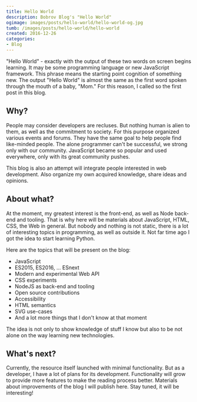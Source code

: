 ```yaml
---
title: Hello World
description: Bobrov Blog's "Hello World"
ogimage: images/posts/hello-world/hello-world-og.jpg
tumb: /images/posts/hello-world/hello-world
created: 2016-12-26
categories:
- Blog
---
```

"Hello World" - exactly with the output of these two words on screen begins learning. It may be some programming language or new JavaScript framework. This phrase means the starting point cognition of something new. The output "Hello World" is almost the same as the first word spoken through the mouth of a baby, "Mom." For this reason, I called so the first post in this blog.

## Why?
People may consider developers are recluses. But nothing human is alien to them, as well as the commitment to society. For this purpose organized various events and forums. They have the same goal to help people find like-minded people. The alone programmer can't be successful, we strong only with our community. JavaScript became so popular and used everywhere, only with its great community pushes.

This blog is also an attempt will integrate people interested in web development. Also organize my own acquired knowledge, share ideas and opinions.

## About what?
At the moment, my greatest interest is the front-end, as well as Node back-end and tooling. That is why here will be materials about JavaScript, HTML, CSS, the Web in general. But nobody and nothing is not static, there is a lot of interesting topics in programming, as well as outside it. Not far time ago I got the idea to start learning Python.

Here are the topics that will be present on the blog:
- JavaScript
- ES2015, ES2016, ... ESnext
- Modern and experimental Web API
- CSS experiments
- NodeJS as back-end and tooling
- Open source contributions
- Accessibility
- HTML semantics
- SVG use-cases
- And a lot more things that I don't know at that moment

The idea is not only to show knowledge of stuff I know but also to be not alone on the way learning new technologies.

## What's next?
Currently, the resource itself launched with minimal functionality. But as a developer, I have a lot of plans for its development. Functionality will grow to provide more features to make the reading process better. Materials about improvements of the blog I will publish here. Stay tuned, it will be interesting!
